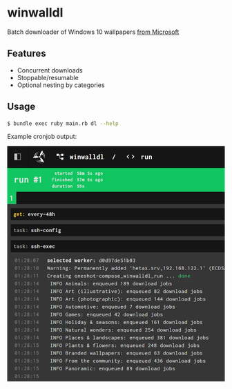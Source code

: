 # winwalldl

Batch downloader of Windows 10 wallpapers [from Microsoft][url]

[url]: https://support.microsoft.com/en-us/windows/wallpapers-5cfa0cc7-b75a-165a-467b-c95abaf5dc2a#ID0EBD=Windows_10

## Features

* Concurrent downloads
* Stoppable/resumable
* Optional nesting by categories

## Usage

```sh
$ bundle exec ruby main.rb dl --help
```

Example cronjob output:

<img alt="Concourse cronjob" src="./doc/concourse_cronjob.png" width="640"/>

